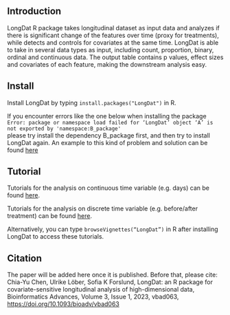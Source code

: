 ## Introduction
LongDat R package takes longitudinal dataset as input data and analyzes if there is significant change of the features over time (proxy for treatments), while detects and controls for covariates at the same time. LongDat is able to take in several data types as input, including count, proportion, binary, ordinal and continuous data. The output table contains p values, effect sizes and covariates of each feature, making the downstream analysis easy. 


## Install
Install LongDat by typing ```install.packages("LongDat")``` in R. 

If you encounter errors like the one below when installing the package \
```Error: package or namespace load failed for ‘LongDat’ object ‘A’ is not exported by 'namespace:B_package'``` \
please try install the dependency B_package first, and then try to install LongDat again. An example to this kind of problem and solution can be found [here](https://stackoverflow.com/questions/48962946/error-package-or-namespace-load-failed-for-arulesviz-object-cividis-is-not)

## Tutorial
Tutorials for the analysis on continuous time variable (e.g. days) can be found [here](https://CRAN.R-project.org/package=LongDat/vignettes/LongDat_cont_tutorial.html). 

Tutorials for the analysis on discrete time variable (e.g. before/after treatment) can be found [here](https://CRAN.R-project.org/package=LongDat/vignettes/LongDat_disc_tutorial.html). 

Alternatively, you can type ```browseVignettes(“LongDat”)``` in R after installing LongDat to access these tutorials.

## Citation
The paper will be added here once it is published. Before that, please cite:  \
Chia-Yu Chen, Ulrike Löber, Sofia K Forslund, LongDat: an R package for covariate-sensitive longitudinal analysis of high-dimensional data, Bioinformatics Advances, Volume 3, Issue 1, 2023, vbad063, https://doi.org/10.1093/bioadv/vbad063
